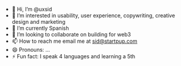 - 👋 Hi, I’m @uxsid
- 👀 I’m interested in usability, user experience, copywriting, creative design and marketing
- 🌱 I’m currently Spanish
- 💞️ I’m looking to collaborate on building for web3
- 📫 How to reach me email me at sid@startpup.com
- 😄 Pronouns: ...
- ⚡ Fun fact: I speak 4 languages and learning a 5th

<!---
uxsid/uxsid is a ✨ special ✨ repository because its `README.md` (this file) appears on your GitHub profile.
You can click the Preview link to take a look at your changes.
--->
